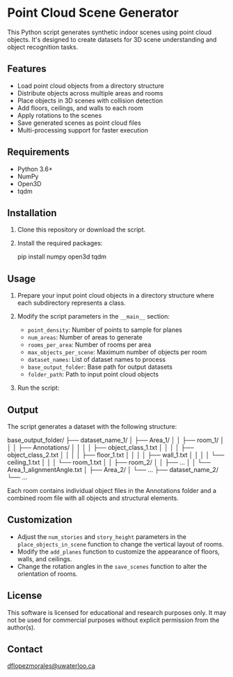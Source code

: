 # Point Cloud Scene Generator

This Python script generates synthetic indoor scenes using point cloud objects. It's designed to create datasets for 3D scene understanding and object recognition tasks.

## Features

- Load point cloud objects from a directory structure
- Distribute objects across multiple areas and rooms
- Place objects in 3D scenes with collision detection
- Add floors, ceilings, and walls to each room
- Apply rotations to the scenes
- Save generated scenes as point cloud files
- Multi-processing support for faster execution

## Requirements

- Python 3.6+
- NumPy
- Open3D
- tqdm

## Installation

1. Clone this repository or download the script.
2. Install the required packages:

	pip install numpy open3d tqdm


## Usage

1. Prepare your input point cloud objects in a directory structure where each subdirectory represents a class.
2. Modify the script parameters in the `__main__` section:
   - `point_density`: Number of points to sample for planes
   - `num_areas`: Number of areas to generate
   - `rooms_per_area`: Number of rooms per area
   - `max_objects_per_scene`: Maximum number of objects per room
   - `dataset_names`: List of dataset names to process
   - `base_output_folder`: Base path for output datasets
   - `folder_path`: Path to input point cloud objects

3. Run the script:


## Output

The script generates a dataset with the following structure:

base_output_folder/
├── dataset_name_1/
│   ├── Area_1/
│   │   ├── room_1/
│   │   │   ├── Annotations/
│   │   │   │   ├── object_class_1.txt
│   │   │   │   ├── object_class_2.txt
│   │   │   │   ├── floor_1.txt
│   │   │   │   ├── wall_1.txt
│   │   │   │   └── ceiling_1.txt
│   │   │   └── room_1.txt
│   │   ├── room_2/
│   │   ├── ...
│   │   └── Area_1_alignmentAngle.txt
│   ├── Area_2/
│   └── ...
├── dataset_name_2/
└── ...


Each room contains individual object files in the Annotations folder and a combined room file with all objects and structural elements.

## Customization

- Adjust the `num_stories` and `story_height` parameters in the `place_objects_in_scene` function to change the vertical layout of rooms.
- Modify the `add_planes` function to customize the appearance of floors, walls, and ceilings.
- Change the rotation angles in the `save_scenes` function to alter the orientation of rooms.

## License

This software is licensed for educational and research purposes only. It may not be used for commercial purposes without explicit permission from the author(s).


## Contact

dflopezmorales@uwaterloo.ca
